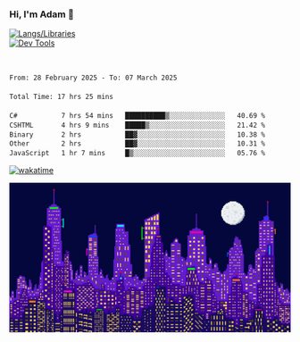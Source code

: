 ### Hi, I'm Adam 👋

[![Langs/Libraries](https://skillicons.dev/icons?i=cs,dotnet,js,css,html,sass,ts,jquery,bootstrap)](https://skillicons.dev)
<br/>
[![Dev Tools](https://skillicons.dev/icons?i=git,github,githubactions,visualstudio)](https://skillicons.dev)

<br/>

<!--START_SECTION:waka-->

```txt
From: 28 February 2025 - To: 07 March 2025

Total Time: 17 hrs 25 mins

C#           7 hrs 54 mins   ██████████▒░░░░░░░░░░░░░░   40.69 %
CSHTML       4 hrs 9 mins    █████▒░░░░░░░░░░░░░░░░░░░   21.42 %
Binary       2 hrs           ██▓░░░░░░░░░░░░░░░░░░░░░░   10.38 %
Other        2 hrs           ██▓░░░░░░░░░░░░░░░░░░░░░░   10.31 %
JavaScript   1 hr 7 mins     █▒░░░░░░░░░░░░░░░░░░░░░░░   05.76 %
```

<!--END_SECTION:waka-->

[![wakatime](https://wakatime.com/badge/user/2234bda2-efd3-47c5-8724-79108edfe9aa.svg)](https://wakatime.com/@2234bda2-efd3-47c5-8724-79108edfe9aa)

![Pixelated city at night](./media/city.gif)
